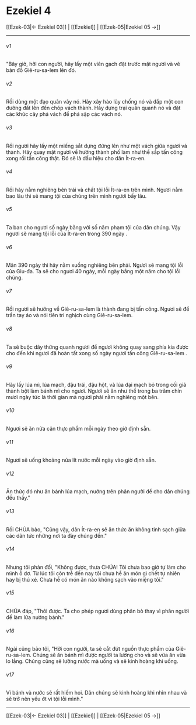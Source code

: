 # Ezekiel 4

[[Ezek-03|← Ezekiel 03]] | [[Ezekiel]] | [[Ezek-05|Ezekiel 05 →]]
***



###### v1 
"Bây giờ, hỡi con người, hãy lấy một viên gạch đặt trước mặt ngươi và vẽ bản đồ Giê-ru-sa-lem lên đó. 

###### v2 
Rồi dùng một đạo quân vây nó. Hãy xây hào lũy chống nó và đắp một con đường đất lên đến chóp vách thành. Hãy dựng trại quân quanh nó và đặt các khúc cây phá vách để phá sập các vách nó. 

###### v3 
Rồi ngươi hãy lấy một miếng sắt dựng đứng lên như một vách giữa ngươi và thành. Hãy quay mặt ngươi về hướng thành phố làm như thể sắp tấn công xong rồi tấn công thật. Đó sẽ là dấu hiệu cho dân Ít-ra-en. 

###### v4 
Rồi hãy nằm nghiêng bên trái và chất tội lỗi Ít-ra-en trên mình. Ngươi nằm bao lâu thì sẽ mang tội của chúng trên mình ngươi bấy lâu. 

###### v5 
Ta ban cho ngươi số ngày bằng với số năm phạm tội của dân chúng. Vậy ngươi sẽ mang tội lỗi của Ít-ra-en trong 390 ngày . 

###### v6 
Mãn 390 ngày thì hãy nằm xuống nghiêng bên phải. Ngươi sẽ mang tội lỗi của Giu-đa. Ta sẽ cho ngươi 40 ngày, mỗi ngày bằng một năm cho tội lỗi chúng. 

###### v7 
Rồi ngươi sẽ hướng về Giê-ru-sa-lem là thành đang bị tấn công. Ngươi sẽ để trần tay áo và nói tiên tri nghịch cùng Giê-ru-sa-lem. 

###### v8 
Ta sẽ buộc dây thừng quanh ngươi để ngươi không quay sang phía kia được cho đến khi ngươi đã hoàn tất xong số ngày ngươi tấn công Giê-ru-sa-lem . 

###### v9 
Hãy lấy lúa mì, lúa mạch, đậu trái, đậu hột, và lúa đại mạch bỏ trong cối giã thành bột làm bánh mì cho ngươi. Ngươi sẽ ăn như thế trong ba trăm chín mươi ngày tức là thời gian mà ngươi phải nằm nghiêng một bên. 

###### v10 
Ngươi sẽ ăn nửa cân thực phẩm mỗi ngày theo giờ định sẵn. 

###### v11 
Ngươi sẽ uống khoảng nửa lít nước mỗi ngày vào giờ định sẵn. 

###### v12 
Ăn thức đó như ăn bánh lúa mạch, nướng trên phân người để cho dân chúng đều thấy." 

###### v13 
Rồi CHÚA bảo, "Cũng vậy, dân Ít-ra-en sẽ ăn thức ăn không tinh sạch giữa các dân tức những nơi ta đày chúng đến." 

###### v14 
Nhưng tôi phản đối, "Không được, thưa CHÚA! Tôi chưa bao giờ tự làm cho mình ô dơ. Từ lúc tôi còn trẻ đến nay tôi chưa hề ăn món gì chết tự nhiên hay bị thú xé. Chưa hề có món ăn nào không sạch vào miệng tôi." 

###### v15 
CHÚA đáp, "Thôi được. Ta cho phép ngươi dùng phân bò thay vì phân người để làm lửa nướng bánh." 

###### v16 
Ngài cũng bảo tôi, "Hỡi con người, ta sẽ cắt đứt nguồn thực phẩm của Giê-ru-sa-lem. Chúng sẽ ăn bánh mì được người ta lường cho và sẽ vừa ăn vừa lo lắng. Chúng cũng sẽ lường nước mà uống và sẽ kinh hoàng khi uống. 

###### v17 
Vì bánh và nước sẽ rất hiếm hoi. Dân chúng sẽ kinh hoàng khi nhìn nhau và sẽ trở nên yếu ớt vì tội lỗi mình."

***
[[Ezek-03|← Ezekiel 03]] | [[Ezekiel]] | [[Ezek-05|Ezekiel 05 →]]
